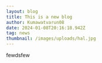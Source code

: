 ```yaml
---
layout: blog
title: This is a new blog
author: Kumawatvarun08
date: 2024-01-08T20:16:18.942Z
tag: news
thumbnail: /images/uploads/hal.jpg
---
```

fewdsfew